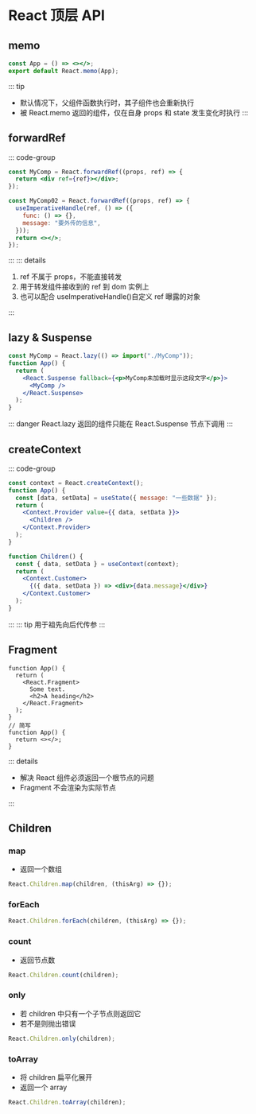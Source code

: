# React 顶层 API

## memo

```jsx
const App = () => <></>;
export default React.memo(App);
```

::: tip

- 默认情况下，父组件函数执行时，其子组件也会重新执行
- 被 React.memo 返回的组件，仅在自身 props 和 state 发生变化时执行
  :::

## forwardRef

::: code-group

```jsx [demo01.jsx]
const MyComp = React.forwardRef((props, ref) => {
  return <div ref={ref}></div>;
});
```

```jsx [demo02.jsx]
const MyComp02 = React.forwardRef((props, ref) => {
  useImperativeHandle(ref, () => ({
    func: () => {},
    message: "要外传的信息",
  }));
  return <></>;
});
```

:::
::: details

1. ref 不属于 props，不能直接转发
2. 用于转发组件接收到的 ref 到 dom 实例上
3. 也可以配合 useImperativeHandle()自定义 ref 曝露的对象

:::

## lazy & Suspense

```jsx
const MyComp = React.lazy(() => import("./MyComp"));
function App() {
  return (
    <React.Suspense fallback={<p>MyComp未加载时显示这段文字</p>}>
      <MyComp />
    </React.Suspense>
  );
}
```

::: danger
React.lazy 返回的组件只能在 React.Suspense 节点下调用
:::

## createContext

::: code-group

```jsx [parent.jsx]
const context = React.createContext();
function App() {
  const [data, setData] = useState({ message: "一些数据" });
  return (
    <Context.Provider value={{ data, setData }}>
      <Children />
    </Context.Provider>
  );
}
```

```jsx [children.jsx]
function Children() {
  const { data, setData } = useContext(context);
  return (
    <Context.Customer>
      {({ data, setData }) => <div>{data.message}</div>}
    </Context.Customer>
  );
}
```

:::
::: tip
用于祖先向后代传参
:::

## Fragment

```tsx
function App() {
  return (
    <React.Fragment>
      Some text.
      <h2>A heading</h2>
    </React.Fragment>
  );
}
// 简写
function App() {
  return <></>;
}
```

::: details

- 解决 React 组件必须返回一个根节点的问题
- Fragment 不会渲染为实际节点

:::

## Children

### map

- 返回一个数组

```js
React.Children.map(children, (thisArg) => {});
```

### forEach

```js
React.Children.forEach(children, (thisArg) => {});
```

### count

- 返回节点数

```jsx
React.Children.count(children);
```

### only

- 若 children 中只有一个子节点则返回它
- 若不是则抛出错误

```js
React.Children.only(children);
```

### toArray

- 将 children 扁平化展开
- 返回一个 array

```js
React.Children.toArray(children);
```
